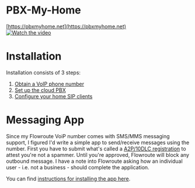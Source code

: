 # PBX-My-Home
[https://pbxmyhome.net](https://pbxmyhome.net)  
[![Watch the video](https://pbxmyhome.net/wp-content/uploads/2024/02/pbxmyhome.png)](https://pbxmyhome.net/wp-content/uploads/2024/02/pbxnew.mp4)

# Installation
Installation consists of 3 steps:
1. [Obtain a VoIP phone number](VoIP.md)
2. [Set up the cloud PBX](PBX.md)
3. [Configure your home SIP clients](Clients.md)

# Messaging App
Since my Flowroute VoiP number comes with SMS/MMS messaging support, I figured I'd write a simple app to send/receive messages using the number.  First you have to submit what's called a [A2P/10DLC registration](https://support.flowroute.com/727644-Messaging-Guidelines---Start-Here-with-10DLC) to attest you're not a spammer.  Until you're approved, Flowroute will block any outbound message.  I have a note into Flowroute asking how an individual user - i.e. not a business - should complete the application.  

You can find [instructions for installing the app here](Msgapp.md).
